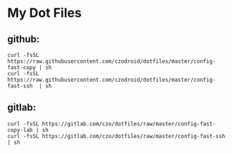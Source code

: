 # My Dot Files

## github:

    curl -fsSL https://raw.githubusercontent.com/czodroid/dotfiles/master/config-fast-copy | sh
    curl -fsSL https://raw.githubusercontent.com/czodroid/dotfiles/master/config-fast-ssh  | sh

## gitlab:

    curl -fsSL https://gitlab.com/czo/dotfiles/raw/master/config-fast-copy-lab | sh
    curl -fsSL https://gitlab.com/czo/dotfiles/raw/master/config-fast-ssh      | sh


